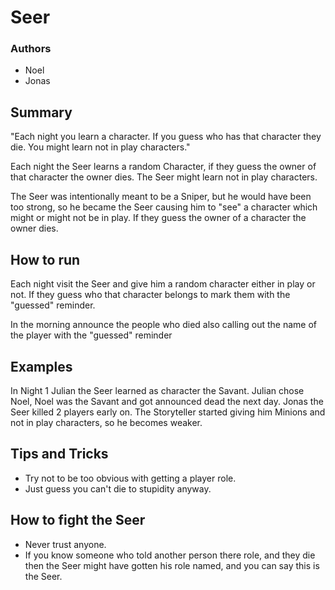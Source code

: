 # Seer

### Authors
- Noel
- Jonas

## Summary

"Each night you learn a character. If you guess who has that character they die. You might learn not in play characters."

Each night the Seer learns a random Character, if they guess the owner of that character the owner dies. The Seer might learn not in play characters.

The Seer was intentionally meant to be a Sniper, but he would have been too strong, so he became the Seer causing him to "see" a character which might or might not be in play. If they guess the owner of a character the owner dies.

## How to run

Each night visit the Seer and give him a random character either in play or not. If they guess who that character belongs to mark them with the "guessed" reminder.

In the morning announce the people who died also calling out the name of the player with the "guessed" reminder

## Examples

In Night 1 Julian the Seer learned as character the Savant. Julian chose Noel, Noel was the Savant and got announced dead the next day.
Jonas the Seer killed 2 players early on. The Storyteller started giving him Minions and not in play characters, so he becomes weaker.

## Tips and Tricks

- Try not to be too obvious with getting a player role.
- Just guess you can't die to stupidity anyway.

## How to fight the Seer

- Never trust anyone.
- If you know someone who told another person there role, and they die then the Seer might have gotten his role named, and you can say this is the Seer.